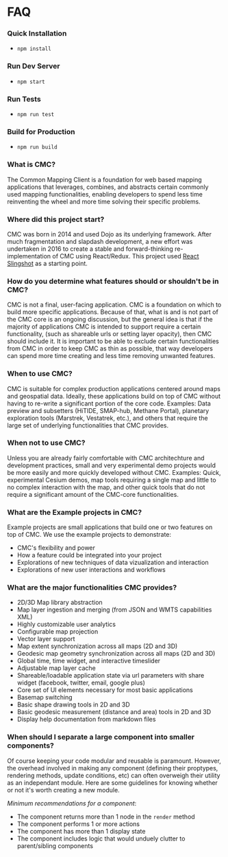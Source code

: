 # FAQ

### Quick Installation
* `npm install`

### Run Dev Server
* `npm start`

### Run Tests
* `npm run test`

### Build for Production
* `npm run build`

### What is CMC?
The Common Mapping Client is a foundation for web based mapping applications that leverages, combines, and abstracts certain commonly used mapping functionalities, enabling developers to spend less time reinventing the wheel and more time solving their specific problems.

### Where did this project start?
CMC was born in 2014 and used Dojo as its underlying framework. After much
fragmentation and slapdash development, a new effort was undertaken in 2016
to create a stable and forward-thinking re-implementation of CMC using
React/Redux. This project used [React Slingshot](https://github.com/coryhouse/react-slingshot)
as a starting point.

### How do you determine what features should or shouldn't be in CMC?
CMC is not a final, user-facing application. CMC is a foundation on which to build more specific applications. Because of that, what is and is not part of the CMC core is an ongoing discussion, but the general idea is that if the majority of applications CMC is intended to support require a certain functionality, (such as shareable urls or setting layer opacity), then CMC should include it. It is important to be able to exclude certain functionalities from CMC in order to keep CMC as thin as possible, that way developers can spend more time creating and less time removing unwanted features.

### When to use CMC?
CMC is suitable for complex production applications centered around maps and geospatial data. Ideally, these applications build on top of CMC without having to re-write a significant portion of the core code. Examples: Data preview and subsetters (HiTIDE, SMAP-hub, Methane Portal), planetary exploration tools (Marstrek, Vestatrek, etc.), and others that require the large set of underlying functionalities that CMC provides.

### When not to use CMC?
Unless you are already fairly comfortable with CMC architechture and development practices, small and very experimental demo projects would be more easily and more quickly developed without CMC. Examples: Quick, experimental Cesium demos, map tools requiring a single map and little to no complex interaction with the map, and other quick tools that do not require a significant amount of the CMC-core functionalities.

### What are the Example projects in CMC?
Example projects are small applications that build one or two features on top of CMC. We use the example projects to demonstrate:

* CMC's flexibility and power
* How a feature could be integrated into your project
* Explorations of new techniques of data vizualization and interaction
* Explorations of new user interactions and workflows

### What are the major functionalities CMC provides?
* 2D/3D Map library abstraction
* Map layer ingestion and merging (from JSON and WMTS capabilities XML)
* Highly customizable user analytics
* Configurable map projection
* Vector layer support
* Map extent synchronization across all maps (2D and 3D)
* Geodesic map geometry synchronization across all maps (2D and 3D)
* Global time, time widget, and interactive timeslider
* Adjustable map layer cache
* Shareable/loadable application state via url parameters with share widget (facebook, twitter, email, google plus)
* Core set of UI elements necessary for most basic applications
* Basemap switching
* Basic shape drawing tools in 2D and 3D
* Basic geodesic measurement (distance and area) tools in 2D and 3D
* Display help documentation from markdown files

### When should I separate a large component into smaller components?
Of course keeping your code modular and reusable is paramount. However, the overhead involved in making any component
(defining their proptypes, rendering methods, update conditions, etc) can often overweigh their utility as an independant module.
Here are some guidelines for knowing whether or not it's worth creating a new module.

_Minimum recommendations for a component_:
* The component returns more than 1 node in the `render` method
* The component performs 1 or more actions
* The component has more than 1 display state
* The component includes logic that would unduely clutter to parent/sibling components
